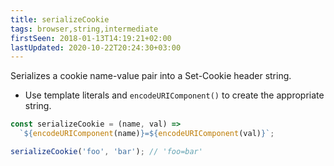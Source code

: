 ```yaml
---
title: serializeCookie
tags: browser,string,intermediate
firstSeen: 2018-01-13T14:19:21+02:00
lastUpdated: 2020-10-22T20:24:30+03:00
---
```


Serializes a cookie name-value pair into a Set-Cookie header string.

- Use template literals and `encodeURIComponent()` to create the appropriate string.

```js
const serializeCookie = (name, val) =>
  `${encodeURIComponent(name)}=${encodeURIComponent(val)}`;
```

```js
serializeCookie('foo', 'bar'); // 'foo=bar'
```
